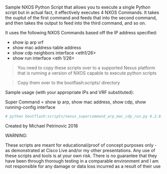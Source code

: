 Sample NXOS Python Script that allows you to execute a single Python script but in actual fact, it effectively executes 4 NXOS Commands. It takes the ouptut of the first command and feeds that into the second command, and then takes the output to feed into the third command, and so on.

It uses the following NXOS Commands based off the IP address specified:
* show ip arp vrf <vrf>
* show mac address-table address <mac address>
* show cdp neighbors interface <eth1/26>
* show run interface <eth 1/26>

> You need to copy these scripts over to a supported Nexus platform that is running a version of NXOS capable to execute python scripts

> Copy them over to the bootflash:scripts/ directory

Sample usage (with your appropriate IPs and VRF substituted):

Super Command = show ip arp, show mac address, show cdp, show running-config interface
```YAML
# python bootflash:scripts/nexus_supercommand_arp_mac_cdp_run.py 6.2.6.7
```

Created by Michael Petrinovic 2018

WARNING:

These scripts are meant for educational/proof of concept purposes only - as demonstrated at Cisco Live and/or my other presentations. Any use of these scripts and tools is at your own risk. There is no guarantee that they have been through thorough testing in a comparable environment and I am not responsible for any damage or data loss incurred as a result of their use
